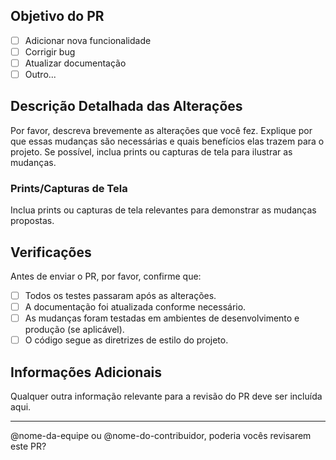## Objetivo do PR

- [ ] Adicionar nova funcionalidade
- [ ] Corrigir bug
- [ ] Atualizar documentação
- [ ] Outro...

## Descrição Detalhada das Alterações

Por favor, descreva brevemente as alterações que você fez. Explique por que essas mudanças são necessárias e quais benefícios elas trazem para o projeto. Se possível, inclua prints ou capturas de tela para ilustrar as mudanças.

### Prints/Capturas de Tela

Inclua prints ou capturas de tela relevantes para demonstrar as mudanças propostas.

## Verificações

Antes de enviar o PR, por favor, confirme que:

- [ ] Todos os testes passaram após as alterações.
- [ ] A documentação foi atualizada conforme necessário.
- [ ] As mudanças foram testadas em ambientes de desenvolvimento e produção (se aplicável).
- [ ] O código segue as diretrizes de estilo do projeto.

## Informações Adicionais

Qualquer outra informação relevante para a revisão do PR deve ser incluída aqui.

---

@nome-da-equipe ou @nome-do-contribuidor, poderia vocês revisarem este PR?
